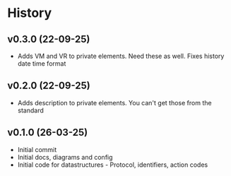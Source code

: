 # History
## v0.3.0 (22-09-25)
* Adds VM and VR to private elements. Need these as well. Fixes history date time format

## v0.2.0 (22-09-25)
* Adds description to private elements. You can't get those from the standard
   
## v0.1.0 (26-03-25)
* Initial commit
* Initial docs, diagrams and config
* Initial code for datastructures - Protocol, identifiers, action codes
  
